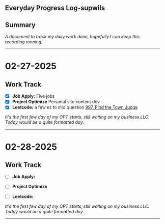 
## Everyday Progress Log-supwils

## Summary
_A document to track my daily work done, hopefully I can keep this recording running._

---
# 02-27-2025
## Work Track
- [x] **Job Apply:** Five jobs
- [x] **Project Optimize** Personal site content dev
- [x] **Leetcode:** a few ez to mid question
    [997. Find the Town Judge](https://leetcode.com/problems/find-the-town-judge/description/) 

_It's the first few day of my OPT starts, still waiting on my business LLC. Today would be a quite formatted day._

---

# 02-28-2025
## Work Track
- [ ] **Job Apply:** 
- [ ] **Project Optimize**
- [ ] **Leetcode:** 
    

_It's the first few day of my OPT starts, still waiting on my business LLC. Today would be a quite formatted day._

---
